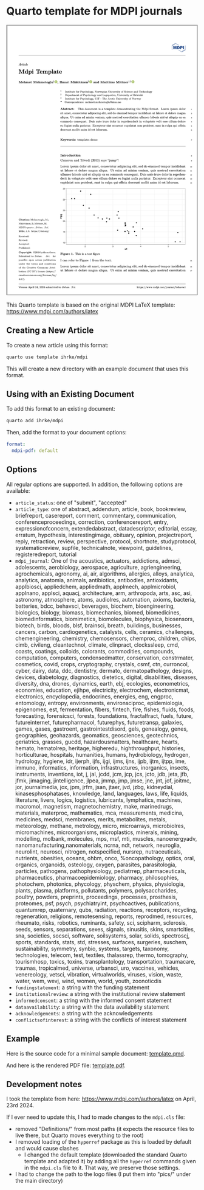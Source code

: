 # Quarto template for MDPI journals

![](pics/mdpi_screenshot.png)


This Quarto template is based on the original MDPI LaTeX template: <https://www.mdpi.com/authors/latex>

## Creating a New Article

To create a new article using this format:

```bash
quarto use template ihrke/mdpi
```

This will create a new directory with an example document that uses this format.

## Using with an Existing Document

To add this format to an existing document:

```bash
quarto add ihrke/mdpi
```

Then, add the format to your document options:

```yaml
format:
  mdpi-pdf: default
```    

## Options

All regular options are supported. In addition, the following options are available:

- `article_status`: one of "submit", "accepted"
- `article_type`: one of abstract, addendum, article, book, bookreview, briefreport, casereport, comment, commentary, communication, conferenceproceedings, correction, conferencereport, entry, expressionofconcern, extendedabstract, datadescriptor, editorial, essay, erratum, hypothesis, interestingimage, obituary, opinion, projectreport, reply, retraction, review, perspective, protocol, shortnote, studyprotocol, systematicreview, supfile, technicalnote, viewpoint, guidelines, registeredreport, tutorial
- `mdpi_journal`: One of the acoustics, actuators, addictions, admsci, adolescents, aerobiology, aerospace, agriculture, agriengineering, agrochemicals, agronomy, ai, air, algorithms, allergies, alloys, analytica, analytics, anatomia, animals, antibiotics, antibodies, antioxidants, applbiosci, appliedchem, appliedmath, applmech, applmicrobiol, applnano, applsci, aquacj, architecture, arm, arthropoda, arts, asc, asi, astronomy, atmosphere, atoms, audiolres, automation, axioms, bacteria, batteries, bdcc, behavsci, beverages, biochem, bioengineering, biologics, biology, biomass, biomechanics, biomed, biomedicines, biomedinformatics, biomimetics, biomolecules, biophysica, biosensors, biotech, birds, bloods, blsf, brainsci, breath, buildings, businesses, cancers, carbon, cardiogenetics, catalysts, cells, ceramics, challenges, chemengineering, chemistry, chemosensors, chemproc, children, chips, cimb, civileng, cleantechnol, climate, clinpract, clockssleep, cmd, coasts, coatings, colloids, colorants, commodities, compounds, computation, computers, condensedmatter, conservation, constrmater, cosmetics, covid, crops, cryptography, crystals, csmf, ctn, curroncol, cyber, dairy, data, ddc, dentistry, dermato, dermatopathology, designs, devices, diabetology, diagnostics, dietetics, digital, disabilities, diseases, diversity, dna, drones, dynamics, earth, ebj, ecologies, econometrics, economies, education, ejihpe, electricity, electrochem, electronicmat, electronics, encyclopedia, endocrines, energies, eng, engproc, entomology, entropy, environments, environsciproc, epidemiologia, epigenomes, est, fermentation, fibers, fintech, fire, fishes, fluids, foods, forecasting, forensicsci, forests, foundations, fractalfract, fuels, future, futureinternet, futurepharmacol, futurephys, futuretransp, galaxies, games, gases, gastroent, gastrointestdisord, gels, genealogy, genes, geographies, geohazards, geomatics, geosciences, geotechnics, geriatrics, grasses, gucdd, hazardousmatters, healthcare, hearts, hemato, hematolrep, heritage, higheredu, highthroughput, histories, horticulturae, hospitals, humanities, humans, hydrobiology, hydrogen, hydrology, hygiene, idr, ijerph, ijfs, ijgi, ijms, ijns, ijpb, ijtm, ijtpp, ime, immuno, informatics, information, infrastructures, inorganics, insects, instruments, inventions, iot, j, jal, jcdd, jcm, jcp, jcs, jcto, jdb, jeta, jfb, jfmk, jimaging, jintelligence, jlpea, jmmp, jmp, jmse, jne, jnt, jof, joitmc, jor, journalmedia, jox, jpm, jrfm, jsan, jtaer, jvd, jzbg, kidneydial, kinasesphosphatases, knowledge, land, languages, laws, life, liquids, literature, livers, logics, logistics, lubricants, lymphatics, machines, macromol, magnetism, magnetochemistry, make, marinedrugs, materials, materproc, mathematics, mca, measurements, medicina, medicines, medsci, membranes, merits, metabolites, metals, meteorology, methane, metrology, micro, microarrays, microbiolres, micromachines, microorganisms, microplastics, minerals, mining, modelling, molbank, molecules, mps, msf, mti, muscles, nanoenergyadv, nanomanufacturing,nanomaterials, ncrna, ndt, network, neuroglia, neurolint, neurosci, nitrogen, notspecified, nursrep, nutraceuticals, nutrients, obesities, oceans, ohbm, onco, %oncopathology, optics, oral, organics, organoids, osteology, oxygen, parasites, parasitologia, particles, pathogens, pathophysiology, pediatrrep, pharmaceuticals, pharmaceutics, pharmacoepidemiology, pharmacy, philosophies, photochem, photonics, phycology, physchem, physics, physiologia, plants, plasma, platforms, pollutants, polymers, polysaccharides, poultry, powders, preprints, proceedings, processes, prosthesis, proteomes, psf, psych, psychiatryint, psychoactives, publications, quantumrep, quaternary, qubs, radiation, reactions, receptors, recycling, regeneration, religions, remotesensing, reports, reprodmed, resources, rheumato, risks, robotics, ruminants, safety, sci, scipharm, sclerosis, seeds, sensors, separations, sexes, signals, sinusitis, skins, smartcities, sna, societies, socsci, software, soilsystems, solar, solids, spectroscj, sports, standards, stats, std, stresses, surfaces, surgeries, suschem, sustainability, symmetry, synbio, systems, targets, taxonomy, technologies, telecom, test, textiles, thalassrep, thermo, tomography, tourismhosp, toxics, toxins, transplantology, transportation, traumacare, traumas, tropicalmed, universe, urbansci, uro, vaccines, vehicles, venereology, vetsci, vibration, virtualworlds, viruses, vision, waste, water, wem, wevj, wind, women, world, youth, zoonoticdis
- `fundingstatement`: a string with the funding statement
- `institutionalreview`: a string with the institutional review statement
- `informedconsent`: a string with the informed consent statement
- `dataavailability`: a string with the data availability statement
- `acknowledgements`: a string with the acknowledgements
- `conflictsofinterest`: a string with the conflicts of interest statement

## Example

Here is the source code for a minimal sample document: [template.qmd](template.qmd).

And here is the rendered PDF file: [template.pdf](template.pdf).


## Development notes

I took the template from here: <https://www.mdpi.com/authors/latex> on April, 23rd 2024.

If I ever need to update this, I had to made changes to the `mdpi.cls` file:

  - removed "Definitions/" from most paths (it expects the resource files to live there, but Quarto moves everything to the root)
  - I removed loading of the `hyperref` package as this is loaded by default and would cause clashes
    - I changed the default template (downloaded the standard Quarto template and adapted it) by adding all the `hyperref` commands given in the `mdpi.cls` file to it. That way, we preserve those settings.
  - I had to change the path to the logo files (I put them into "pics/" under the main directory)

